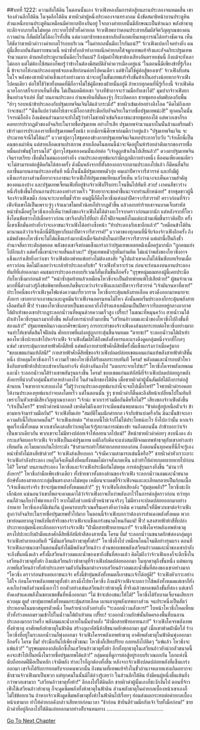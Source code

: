 ##บทที่ 1222: ความลับใต้ดิน
ในตอนนั้นเอง จ้าวเฟิงหลงลืมการต่อสู้บนลานประลองจนหมดสิ้น เขาจ้องส่วนลึกใต้ดิน
ในจุดลึกใต้ดิน ชายผิวดำผู้หนึ่งประคองจานทรงกลม นั่งขัดสมาธิหน้าบานประตูหิน
ส่วนเหนือบานประตูหินเหมือนมีค่ายกลป้องกันอยู่
ใจกลางค่ายกลนั้นมีลักษณะเป็นห้าแฉก พลังห้าธาตุทะลักจากภายในไม่หยุด กระจายไปทั่วทั้งค่ายกล
จ้าวเฟิงพบว่าตอนประสาทสัมผัสจิตวิญญาณของตนกวาดผ่าน ก็สัมผัสไม่ได้อะไรทั้งสิ้น
แต่ดวงตาซ้ายของเขากลับสังเกตเห็นเหตุการณ์ได้อย่างชัดเจน
เห็นได้ชัดว่าชายผิวดำวางค่ายกลไว้รอบบริเวณ
“ในค่ายกลนั้นมีอะไรกันแน่?”
จ้าวเฟิงแปลกใจอย่างยิ่ง
คนผู้นี้เสี่ยงภยันอันตรายขนาดนี้ หนำซ้ำยังกล้าทำลายผนึกค่ายกลใต้จมูกเทพแท้จริงและอัจฉริยะปฐมเทพจำนวนมาก
ด้านหลังประตูบานนั้นมีอะไรกันแน่? ถึงคุ้มค่าให้เขาต้องเสียงอันตรายเช่นนี้
ถึงแม้จะยังเดาไม่ออก แต่ไม่ต้องใช้สมองก็พอรู้ว่าข้างในต้องมีสมบัติล้ำค่าควรเมืองอยู่แน่
‘ในตอนนี้มีเพียงข้าที่รู้เรื่องนี้ ข้าจะรอให้งานประลองยุทธ์จบลงเสียก่อนค่อยไปคนเดียว แต่ข้าไม่ใช่คู่ต่อสู้ของเขา!’
จ้าวเฟิงสับสนในใจ
พลังของชายผิวดำแข็งแกร่งอย่างมาก น่าจะอยู่ในขั้นเทพแท้จริงขั้นห้าเป็นอย่างน้อยหากจ้าวเฟิงไปคนเดียว ต่อให้ใช้วิชาทั้งหมดที่มีก็อาจไม่ใช่คู่มือของฝ่ายนั้นอยู่ดี
ถ้าหากทุกคนที่นี่รู้เรื่องนี้ จ้าวเฟิงคิดฉวยโอกาสก็จะยากเย็นยิ่งขึ้น ไม่เป็นผลดีต่อเขา
‘บางทีข้าอาจจะร่วมมือกับเขาได้!’
มุมปากจ้าวเฟิงยกขึ้นอย่างเจ้าเล่ห์
บึ้ม!
บนลานประลอง กำแพงหินที่มั่นคงจู่ๆ ก็ระเบิดออก
ชายชุดทองล้มพับลงกับพื้น
“ฮ่าๆ รอบหน้าข้าประลองกับปฐมเทพจินเจินได้แล้วกระมัง!”
ชายผิวเข้มเอ่ยอย่างลิงโลด
“คิดไม่ถึงเลยว่าจะชนะ!”
“นั่นก็แปลว่าต่อไปเขาจะมีโอกาสประมือกับอัจฉริยะในรายชื่อปฐมเทพน่ะสิ!”
ทุกคนในนั้นวิจารณ์อื้ออึง
ถึงแม้คนส่วนมากจะยังไม่รู้ว่าทำไมชายผิวเข้มจึงเอาชนะชายชุดทองได้
แต่พวกเขาก็รอคอยการปรากฏตัวของอัจฉริยะในรายชื่อปฐมเทพ
อย่างไรเสีย ปฐมเทพจำนวนมากในนั้นล้วนเตรียมตัวเข้าร่วมการประลองรายชื่อปฐมเทพครั้งหน้า หากมีกรณีศึกษาย่อมดีกว่าอยู่แล้ว
“ปฐมเทพจินเจิน จะประมาทเจ้านี่ไม่ได้นะ!”
แววตาผู้อาวุโสชุดทองข้างกายปฐมเทพจินเจินทอประกายวิบวับ
“เจ้าเด็กนี่เป็นคนของเผ่าหิน แต่สายเลือดเขาแปรสภาพ สายเลือดในตอนนี้น่าจะจัดอยู่ในห้าร้อยลำดับแรกของรายชื่อหมื่นเผ่าพันธุ์โบราณได้”
ผู้อาวุโสชุดทองคนนั้นเอ่ยต่อ
“เจ้าดูถูกข้าเกินไปเสียแล้ว!”
ดวงตาปฐมเทพจินเจินราบเรียบ เชื่อมั่นในตนเองอย่างยิ่ง
งานประลองยุทธ์ผาเก่ามีกฎกติกาอย่างหนึ่ง คือคนเพียงคนเดียวจะไม่สามารถต่อสู้ติดกันได้สองครั้ง
ดังนั้นหลังจากที่ทั้งสองออกจากลานประลองไปแล้ว ก็มีคนอื่นรีบถลาขึ้นมาบนลานประลองทันที
หนึ่งในนั้นมีปฐมเทพหมัวกุ่ย คนเผ่าปีศาจวารีสวรรค์ และยังมีผู้แข็งแกร่งบางส่วนที่อยากจะเอาชนะจ้าวเฟิงให้ปฐมเทพเทียนเสวี่ยเห็น หวังว่านางจะเห็นความสำคัญของตนเองบ้าง
และปฐมเทพเจี้ยนเฟิงที่อยู่ข้างจ้าวเฟิงก็รีบกระโจนขึ้นไปทันที
สวบ!
เงาคนสีขาวร่างหนึ่งรีบชิงขึ้นไปบนลานประลองอย่างรวดเร็ว
“ข้าอยากจะขอคำชี้แนะจากท่านสักหน่อย!”
ชายชุดขาวผู้นี้จ้องจ้าวเฟิงเขม็ง ก่อนจะระบายยิ้มชั่วร้าย
คนผู้นี้ก็คือโหวชิ่งแห่งเผ่าปีศาจวารีสวรรค์!
คราวก่อนที่จ้าวเฟิงจับเขาได้เป็นเพราะจู่ๆ เจ้าแมวขโมยตัวน้อยก็ปรากฏตัวขึ้น แล้วลอบทำร้ายเขาจนบาดเจ็บสาหัส
หนำซ้ำเมื่อครู่โหวชิ่งเองก็เห็นว่าพลังของจ้าวเฟิงไม่ได้ต่างอะไรจากคราวก่อนมากนัก
แต่หลังจากที่โหวชิ่งโดนขัดขวางไปเมื่อคราวก่อน เขาจึงกลับไปที่เผ่า ตั้งใจฝึกจนพลังในแต่ละด้านเพิ่มขึ้นราวติดปีก
ครั้งนี้เขาเชื่อมั่นอย่างยิ่งว่าจะเอาชนะจ้าวเฟิงได้อย่างซึ่งหน้า
“ท้าประลองกับเขาอีกแล้ว!”
“เหมือนข้าได้ยินมานานแล้วว่าเจ้าเด็กนี่มีปัญหากับเผ่าปีศาจวารีสวรรค์!”
แววตาของทุกคนที่นี่จับจ้องจ้าวเฟิงอีกครั้ง
ถึงแม้พลังของโหวชิ่งจะไม่ได้แข็งแกร่งมากนักเมื่อจัดลำดับในเผ่าปีศาจวารีสวรรค์ แต่เผ่านี้เป็นถึงขั้วอำนาจสี่ดาวระดับสุดยอด พลังของเขาจึงย่อมแข็งแกร่งกว่าปฐมเทพเหลยหมิงเมื่อครู่มากนัก
“ถูกคนแย่งไปอีกแล้ว แต่ครั้งนี้เขาน่าจะจบสิ้นแล้วละ!”
ปฐมเทพหมัวกุ่ยยิ้มอำมหิต
ไม่แน่ว่าพลังของโหวชิ่งอาจแข็งแกร่งเสียยิ่งกว่าเขา จ้าวเฟิงต้องพ่ายแพ้อย่างไม่ต้องสงสัย
“ดูไปแล้วเขาคงไม่ได้ซึมซับบทเรียนเมื่อคราวก่อน คิดไม่ถึงเลยว่าจะกล้าท้าประลองกับข้า”
จ้าวเฟิงหัวเราะร่วน ก่อนจะร่อนลงบนลานประลอง
ทันทีที่เอ่ยออกมา คนชมการประลองรอบบริเวณก็สั่นเทิ้มขึ้นอีกครั้ง
“บุรุษหนุ่มผมทองผู้นี้เคยประมือกับโหวชิ่งมาก่อนด้วย!”
“หนำซ้ำสุดท้ายแล้วเหมือนโหวชิ่งจะเป็นฝ่ายพ่ายแพ้ไปเสียด้วย!”
ผู้ชมจำนวนมากที่นี่ต่างล่วงรู้ถึงข้อพิพาทที่เคยเกิดขึ้นระหว่างจ้าวเฟิงและเผ่าปีศาจวารีสวรรค์
“เจ้ามันรนหาที่ตาย!”
ประโยคนี้ของจ้าวเฟิงจุดไฟแห่งความเกรี้ยวกราด โหวชิ่งกระตุ้นพลังสายเลือด ตรงดิ่งออกมาหมายจะสังหาร
เขาอยากจะเอาชนะและดูหมิ่นจ้าวเฟิงจนอดรนทนไม่ไหว ดังนั้นพอเริ่มประลองก็กระตุ้นพลังสายเลือดทันที
ฟิ้ว!
ร่างของโหวชิ่งกลายเป็นของเหลวกึ่งโปร่งแสงเหมือนเป็นปีศาจวารีลอยอยู่กลางอากาศ
ใต้ฝ่าเท้าของเขาปรากฏระลอกน้ำวนที่หมุนด้วยความเร็วสูง
เปรี๊ยะ!
ในขณะที่หมุนคว้าง สายน้ำวนใต้ฝ่าเท้าโหวชิ่งรุนแรงมากยิ่งขึ้น พลังสังหารน่ากลัวมากขึ้น
“เสวียนอ้าวลมและน้ำของโหวชิ่งไปถึงขั้นที่สองแล้ว!”
ปฐมเทพหลินกวงผงกศีรษะน้อยๆ
การกระทำของจ้าวเฟิงคงส่งผลกระทบต่อโหวชิ่งอย่างมาก จนทำให้เขาตัดสินใจฝึกฝน ศักยภาพที่แฝงอยู่ถูกกระตุ้นขึ้นจนหมด
“ตายซะ!”
ระลอกน้ำวนใต้ฝ่าเท้าของโหวชิ่งปะทะเข้าไปหาจ้าวเฟิง
จ้าวเฟิงสัมผัสได้ถึงพลังสังหารและแรงดึงดูดกลุ่มหนึ่งจากที่ไกลๆ
แซ่ด!
เขากระตุ้นกายสายฟ้าศักดิ์สิทธิ์ แต่พลังกายสายฟ้าศักดิ์สิทธิ์ครั้งนี้แข็งแกร่งกว่าเมื่อครู่มาก
“ขอบเขตแก่นแท้อัสนี!”
กายสายฟ้าศักดิ์สิทธิ์ของจ้าวเฟิงปลดปล่อยเขตแดนแก่นแท้พลังสายฟ้าห้าสีชั้นหนึ่ง ปกคลุมโหวชิ่งเอาไว้
ความเร็วของโหวชิ่งได้รับผลกระทบทันที
โครม!
พลังลมและน้ำรอบตัวโหวชิ่งกับสายฟ้าห้าสีปะทะเข้าหากันอย่างจัง หักล้างกันลงไป
“แตกกระจายไปซะ!”
โหวชิ่งโคจรพลังเทพลมและน้ำ ระลอกน้ำวนใต้ร่างเขาพลันรุนแรงขึ้น
โครม!
ขอบเขตแก่นแท้อัสนีที่จ้าวเฟิงปลดปล่อยถูกพลังสังหารที่น่ากลัวกลุ่มนั้นทำลายล้างลงไป
ในส่วนลึกของใต้ดิน เมื่อชายผิวดำผู้นั้นสัมผัสได้ถึงการต่อสู้ด้านบน ใจเขายากจะสงบลงได้
“ไม่รู้ว่างานประลองยุทธ์ผาเก่านี้จะจบไปเมื่อไหร่!”
ใจชายผิวดำรอคอยให้งานประลองยุทธ์ผาเก่าจบลงโดยเร็ว
แต่ในตอนนั้น จู่ๆ ชายผิวดำก็ตื่นตะลึงสีหน้าเปลี่ยนไปในทันที
เพราะในหัวเขามีเสียงวิญญาณบางเบา
“เจ้าน่ะ พวกเราร่วมมือกันดีหรือไม่?”
เสียงของจ้าวเฟิงดังขึ้น
“เจ้าเป็นใคร?”
ชายผิวดำหน้าถอดสี เขาคิดไม่ถึงเลยว่าจะมีคนค้นพบตนเอง
“ข้าต่อสู้อยู่เหนือตัวเจ้า ข้าตามหาเจ้ามาร่วมมือกัน!”
จ้าวเฟิงยิ้มเอ่ย
“สมบัติในผนึกค่ายกล เจ้ากับข้าแบ่งครึ่งกัน มิฉะนั้นข้าจะเอาความลับนี้ไปบอกคนอื่น!”
จ้าวเฟิงเอ่ยต่อ
“ทำแบบนี้ไปเจ้าก็ไม่ได้ประโยชน์อะไร ยิ่งไปกว่านั้น หากเจ้าพูดเรื่องนี้ทั้งหมด พวกเขาก็คงสงสัยว่าเหตุใดเจ้ารู้สถานการณ์ของข้า จนถึงตอนนั้น ถ้าข้าบอกว่าเจ้าเป็นพวกเดียวกัน พวกเขาจะไม่มีทางปล่อยเจ้าให้ลอยนวลไปแน่!”
สีหน้าชายผิวดำค่อยๆ สงบนิ่งลง ส่งกระแสจิตบอกจ้าวเฟิง
จ้าวเฟิงเป็นแค่ปฐมเทพ แต่ถึงกับคิดจะแบ่งสมบัติจอมเทพห้าธาตุกับเขาอย่างเท่าเทียมกัน ละโมบมากเกินไปกระมัง
“ข้าสามารถทำให้ค่ายกลทลายลงก่อน ถึงตอนนั้นทุกคนที่นี่ก็จะรู้เอง หนำซ้ำยังไม่สงสัยข้าด้วย!”
จ้าวเฟิงส่งเสียงบอก
“เจ้ามีความสามารถเช่นนี้หรือ?”
ชายผิวดำหัวเราะเยาะ
จ้าวเฟิงกำลังประลอง เหตุใดจึงเห็นสิ่งที่คนทั้งหมดไม่อาจสังเกตเห็น แล้วทำให้ค่ายกลทลายหายไปก่อนได้?
โครม!
บนลานประลอง โหวชิ่งและจ้าวเฟิงประมือกันไม่หยุด การต่อสู้รุนแรงยิ่งขึ้น
“ม่านวารีสังหาร!”
โหวชิ่งกำมือเพียงข้างเดียว ทั้งซ้ายขวาทั้งสองด้านของจ้าวเฟิง ระลอกน้ำวนลมและน้ำขนาดยักษ์ทั้งสองสายเกาะกลุ่มขึ้นตรงกลางไม่หยุด เหมือนจะบดขยี้จ้าวเฟิงจนเละละเอียดกลายเป็นก้อนเนื้อ
“เจ้าแข็งแกร่งจริง ข้าจะทุ่มเทพลังทั้งหมดแล้ว!”
จู่ๆ จ้าวเฟิงก็เอ่ยเสียงดัง
“ทุ่มสุดพลัง?”
โหวชิ่งชะงักเล็กน้อย
แน่นอนว่าเขาก็พอจะคาดเดาได้ว่าจ้าวเฟิงอาจเก็บงำพลังเอาไว้ในการต่อสู้คราวก่อน
ทว่าทุกคนก็ล้วนเก็บงำไพ่ตายเอาไว้ หากไม่ถึงช่วงหน้าสิ่วหน้าขวนจริงๆ ไม่มีทางจะปลดปล่อยออกมาอย่างง่ายดาย โหวชิ่งเองก็มีเช่นกัน
ฝูงคนรอบบริเวณครื้นเครงยิ่งกว่าเดิม
ความสนใจที่มีพวกเขาต่อจ้าวเฟิงสูงกว่าอัจฉริยะในรายชื่อปฐมเทพทั่วไปมาก
ในตอนนี้จ้าวเฟิงบอกว่าต้องการสำแดงพลังทั้งหมด พวกเขาย่อมอยากดูว่าพลังที่แท้จริงของจ้าวเฟิงจะแข็งแกร่งขนาดไหนกันแน่!
ฟิ้ว!
แสงสายฟ้าห้าสีที่เปล่งประกายกลุ่มหนึ่งทะลักออกจากร่างจ้าวเฟิง
“ฝ่ามือสายฟ้าทลายนภา!”
จ้าวเฟิงโคจรพลังเทพห้าธาตุ ตรงไปปะทะกับฝ่ามือแสงศักดิ์สิทธิ์อัสนีห้าสีสองสายนั้น
โครม บึ้ม!
ระลอกน้ำวนขนาดยักษ์สองกลุ่มถูกจ้าวเฟิงทำลายลงทันที
“นี่มันเสวียนอ้าวธาตุทั้งห้า!”
โหวชิ่งอึ้งไป เหมือนโดนโจมตีอย่างรุนแรง
ตอนที่จ้าวเฟิงเอาชนะเขาในตอนนั้นยังไม่มีพลังเสวียนอ้าว ส่วนขอบเขตพลังเสวียนอ้าวลมและน้ำของเขากำลังจะถึงขั้นหนึ่งแล้ว
ครั้งนี้เสวียนอ้าวลมและน้ำของเขาถึงขั้นที่สองแล้ว คิดไม่ถึงว่าจ้าวเฟิงเองก็จะลึกซึ้งในเสวียนอ้าวธาตุทั้งห้า
ถึงแม้เสวียนอ้าวห้าธาตุที่จ้าวเฟิงปลดปล่อยออกมา ในทุกธาตุถึงขั้นหนึ่ง แต่พลานุภาพที่เสวียนอ้าวทั้งห้าประเภทรวมตัวกันขึ้นมาต่างจากเสวียนอ้าวลมและน้ำขั้นที่สองของเขาอย่างมาก
“โหวชิ่ง คราวก่อนข้าเคยเอาชนะเจ้า ครั้งนี้ข้าทุ่มพลังทั้งหมดก็เอาชนะเจ้าได้อยู่ดี!”
จ้าวเฟิงหัวเราะอย่างได้ใจ ก่อนโคจรพลังเทพธาตุทั้งห้า ตรงดิ่งไปหาโหวชิ่ง
ถึงแม้จ้าวเฟิงจะบอกว่าใช้พลังทั้งหมดแต่เขาก็ยังคงเก็บงำพลังส่วนหนึ่งเอาไว้
ยกตัวอย่างเช่นเสวียนอ้าวห้าธาตุนี้ ที่จริงแล้วขอบเขตถึงขั้นที่สอง แต่เขาก็ยังคงสำแดงพลังในขอบเขตขั้นที่หนึ่งออกมา
“ไม่ ข้าจะต้องชนะให้ได้!”
โหวชิ่งได้รับบาดเจ็บจนเสียการควบคุม
ตูม!
เขาทุ่มเทพลังทั้งหมดกระตุ้นสายเลือด เผาผลาญพลังเทพบางส่วน จนประหนึ่งเป็นสัตว์ประหลาดในมหาสมุทรตัวหนึ่ง โหดร้ายน่ากลัวอย่างยิ่ง
“ระลอกน้ำวนสังหาร!”
ใบหน้าโหวชิ่งโหดเหี้ยม ทั่วทั้งร่างหลอมรวมเข้าไปในน้ำวนใต้ฝ่าเท้าตน
เปรี๊ยะ!
ระลอกน้ำวนยักษ์นั้นยึดครองพื้นที่บนลานประลองมากกว่าครึ่ง พลังลมและน้ำภายในนั้นบ้าคลั่ง
“ฝ่ามือสายฟ้าทลายนภา!”
จ้าวเฟิงโคจรพลังเทพทั้งห้าธาตุ อาศัยพลังห้าธาตุในฟ้าดิน สร้างภูผาอัสนีห้าสีขนาดยักษ์ออกมา
ตูม!
เมื่อเขาฟาดฝ่ามือใส่ ร่างโหวชิ่งที่อยู่ในระลอกน้ำวนก็พุ่งออกมา
จ้าวเฟิงโคจรพลังเทพห้าธาตุ อาศัยพลังธาตุในฟ้าดินพุ่งออกมาอีกครั้ง
โครม บึ้ม!
ประมือกันไปเพียงชั่วขณะ โหวชิ่งก็เสียเปรียบ ถอยหลังไปติดๆ
“แพ้แล้ว โหวชิ่งจะแพ้แล้ว!”
“บุรุษผมทองกลับลึกซึ้งในเสวียนอ้าวธาตุทั้งห้า อีกทั้งทุกธาตุในเสวียนอ้าวยังน่ากลัวขนาดนี้ คงจะเข้าไปเป็นหนึ่งในรายชื่อปฐมเทพได้แล้ว!”
กลุ่มคนที่ดูการต่อสู้อยู่รอบบริเวณถกกัน
โลกแห่งนี้นับถือยอดฝีมือเป็นหลัก เจ้ามีพลัง ทำอะไรก็ถูกต้องทั้งสิ้น
หลังจากจ้าวเฟิงปลดปล่อยพลังที่แข็งแกร่งออกมา เขาจึงได้รับการยอมรับจากคนพวกนั้น
ถึงขนาดที่เทพแท้จริงในขั้วอำนาจหลายแห่งเกิดอยากจะชักชวนจ้าวเฟิงมาเป็นพวก
แต่ทุกคนในนั้นมิได้ล่วงรู้เลยว่า ในส่วนลึกใต้ดิน ยังมีคนผู้หนึ่งตื่นเต้นยิ่งกว่าพวกเขามาก
“เสวียนอ้าวธาตุทั้งห้า!”
ลึกลงไปใต้ดินลึก ชายผิวดำผู้นั้นเองก็ชะงักงันไป
ตอนที่จ้าวเฟิงใช้เสวียนอ้าวห้าธาตุ ก็จะดูดซึมพลังทั้งห้าธาตุในฟ้าดิน ส่วนพลังธาตุในค่ายกลเบื้องหน้าเขาเองก็ไม่ใช่ข้อยกเว้น
ถ้าหากจ้าวเฟิงดูดซึมพลังธาตุทั้งห้าในฟ้าดินไปเรื่อยๆ ย่อมส่งผลกระทบต่อค่ายกลเบื้องหน้าเขามาก ทำให้ค่ายกลดังกล่าวเสียหายก่อนเวลา
“ช้าก่อน ข้ายินดีร่วมมือกับเจ้า รีบยั้งมือก่อน!”
ชายผิวดำที่อยู่ลึกลงไปใต้ดินเอ่ยออกมาอย่างอัับจนหนทาง
......................................


[Go To Next Chapter]( ./79.md)
